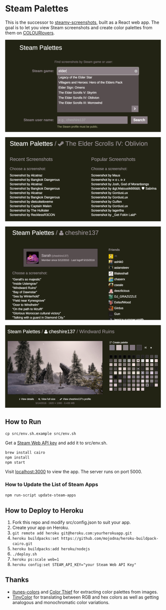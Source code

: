 # Steam Palettes

This is the successor to [steamy-screenshots](https://github.com/cheshire137/steamy-screenshots), built as a React web app. The goal is to let you view Steam screenshots and create color palettes from them on [COLOURlovers](http://www.colourlovers.com/).

![search page](search-page.png)

![game page](game-page.png)

![player page](player-page.png)

![screenshot page](screenshot-page.png)

## How to Run

    cp src/env.sh.example src/env.sh

Get a [Steam Web API key](http://steamcommunity.com/dev/apikey) and add it to src/env.sh.

    brew install cairo
    npm install
    npm start

Visit [localhost:3000](http://localhost:3000/) to view the app. The server runs on port 5000.

### How to Update the List of Steam Apps

    npm run-script update-steam-apps

## How to Deploy to Heroku

1. Fork this repo and modify src/config.json to suit your app.
1. Create your app on Heroku.
1. `git remote add heroku git@heroku.com:yourherokuapp.git`
1. `heroku buildpacks:set https://github.com/mojodna/heroku-buildpack-cairo.git`
1. `heroku buildpacks:add heroku/nodejs`
1. `./deploy.sh`
1. `heroku ps:scale web=1`
1. `heroku config:set STEAM_API_KEY="your Steam Web API Key"`

## Thanks

- [itunes-colors](https://github.com/lukasklein/itunes-colors) and [Color Thief](https://github.com/lokesh/color-thief) for extracting color palettes from images.
- [TinyColor](https://github.com/bgrins/TinyColor) for translating between RGB and hex colors as well as getting analogous and monochromatic color variations.
